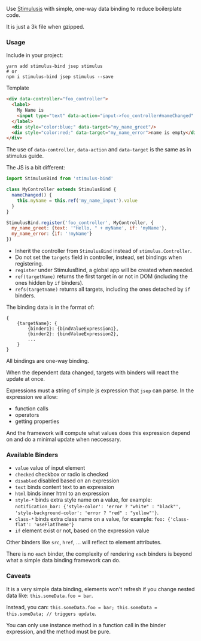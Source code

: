 Use [Stimulusjs](stimulusjs.org) with simple, one-way data binding to reduce boilerplate code.

It is just a 3k file when gzipped.

### Usage

Include in your project:

    yarn add stimulus-bind jsep stimulus
    # or
    npm i stimulus-bind jsep stimulus --save

Template

```html
<div data-controller="foo_controller">
  <label>
    My Name is
    <input type="text" data-action="input->foo_controller#nameChanged" data-target="my_name_input">
  </label>
  <div style="color:blue;" data-target="my_name_greet"/>
  <div style="color:red;" data-target="my_name_error">name is empty</div>
</div>
```

The use of `data-controller`, `data-action` and `data-target` is the same as in stimulus guide.

The JS is a bit different:

```js
import StimulusBind from 'stimulus-bind'

class MyController extends StimulusBind {
  nameChanged() {
    this.myName = this.ref('my_name_input').value
  }
}

StimulusBind.register('foo_controller', MyController, {
  my_name_greet: {text: '"Hello, " + myName', if: 'myName'},
  my_name_error: {if: '!myName'}
})
```

- Inherit the controller from `StimulusBind` instead of `stimulus.Controller`.
- Do not set the `targets` field in controller, instead, set bindings when registering.
- `register` under StimulusBind, a global app will be created when needed.
- `ref(targetName)` returns the first target in or not in DOM (including the ones hidden by `if` binders).
- `refs(targetname)` returns all targets, including the ones detached by `if` binders.

The binding data is in the format of:

    {
        {targetName}: {
            {binder1}: {bindValueExpression1},
            {binder2}: {bindValueExpression2},
            ...
        }
    }

All bindings are one-way binding.

When the dependent data changed, targets with binders will react the update at once.

Expressions must a string of simple js expression that `jsep` can parse. In the expression we allow:

- function calls
- operators
- getting properties

And the framework will compute what values does this expression depend on and do a minimal update when neccessary.

### Available Binders

- `value` value of input element
- `checked` checkbox or radio is checked
- `disabled` disabled based on an expression
- `text` binds content text to an expression
- `html` binds inner html to an expression
- `style-*` binds extra style name on a value, for example: `notification_bar: {'style-color': 'error ? "white" : "black"', 'style-background-color': 'error ? "red" : "yellow"'}`.
- `class-*` binds extra class name on a value, for example: `foo: {'class-flat': 'useFlatTheme'}`
- `if` element exist or not, based on the expression value

Other binders like `src`, `href`, ... will reflect to element attributes.

There is no `each` binder, the complexity of rendering `each` binders is beyond what a simple data binding framework can do.

### Caveats

It is a very simple data binding, elements won't refresh if you change nested data like: `this.someData.foo = bar`.

Instead, you can: `this.someData.foo = bar; this.someData = this.someData; // triggers update`.

You can only use instance method in a function call in the binder expression, and the method must be pure.
